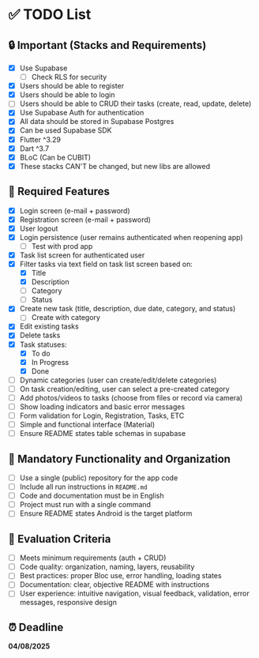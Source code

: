 # ✅ TODO List

## 🔒 Important (Stacks and Requirements)

- [x] Use Supabase
  - [ ] Check RLS for security
- [x] Users should be able to register
- [x] Users should be able to login
- [ ] Users should be able to CRUD their tasks (create, read, update, delete)
- [x] Use Supabase Auth for authentication
- [x] All data should be stored in Supabase Postgres
- [x] Can be used Supabase SDK
- [x] Flutter ^3.29
- [x] Dart ^3.7
- [x] BLoC (Can be CUBIT)
- [x] These stacks CAN'T be changed, but new libs are allowed

## 📲 Required Features

- [x] Login screen (e-mail + password)
- [x] Registration screen (e-mail + password)
- [x] User logout
- [x] Login persistence (user remains authenticated when reopening app)
  - [ ] Test with prod app
- [x] Task list screen for authenticated user
- [x] Filter tasks via text field on task list screen based on:
  - [x] Title
  - [x] Description
  - [ ] Category
  - [ ] Status
- [x] Create new task (title, description, due date, category, and status)
  - [ ] Create with category
- [x] Edit existing tasks
- [x] Delete tasks
- [x] Task statuses:
  - [x] To do
  - [x] In Progress
  - [x] Done
- [ ] Dynamic categories (user can create/edit/delete categories)
- [ ] On task creation/editing, user can select a pre-created category
- [ ] Add photos/videos to tasks (choose from files or record via camera)
- [ ] Show loading indicators and basic error messages
- [ ] Form validation for Login, Registration, Tasks, ETC
- [ ] Simple and functional interface (Material)
- [ ] Ensure README states table schemas in supabase

## 📁 Mandatory Functionality and Organization

- [ ] Use a single (public) repository for the app code
- [ ] Include all run instructions in `README.md`
- [ ] Code and documentation must be in English
- [ ] Project must run with a single command
- [ ] Ensure README states Android is the target platform

## 🧪 Evaluation Criteria

- [ ] Meets minimum requirements (auth + CRUD)
- [ ] Code quality: organization, naming, layers, reusability
- [ ] Best practices: proper Bloc use, error handling, loading states
- [ ] Documentation: clear, objective README with instructions
- [ ] User experience: intuitive navigation, visual feedback, validation, error messages, responsive design

## ⏰ Deadline

**04/08/2025**  
